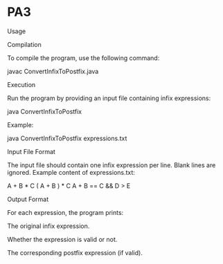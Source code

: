 # PA3
Usage

Compilation

To compile the program, use the following command:

javac ConvertInfixToPostfix.java

Execution

Run the program by providing an input file containing infix expressions:

java ConvertInfixToPostfix <inputfile>

Example:

java ConvertInfixToPostfix expressions.txt

Input File Format

The input file should contain one infix expression per line. Blank lines are ignored.
Example content of expressions.txt:

A + B * C
( A + B ) * C
A + B == C && D > E

Output Format

For each expression, the program prints:

The original infix expression.

Whether the expression is valid or not.

The corresponding postfix expression (if valid).
